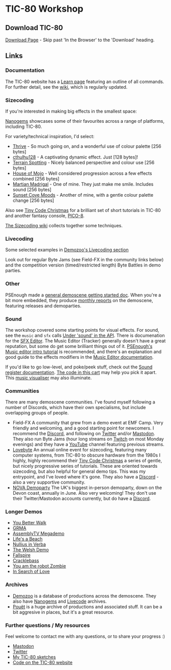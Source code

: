 # TIC-80 Workshop

## Download TIC-80

[Download Page](https://tic80.com/create) - Skip past 'In the Browser' to the 'Download' heading.

## Links

### Documentation

The TIC-80 website has a [Learn page](https://tic80.com/learn) featuring an outline of all commands. For further detail, see the [wiki](https://github-wiki-see.page/m/nesbox/TIC-80/wiki), which is regularly updated.

### Sizecoding

If you're interested in making big effects in the smallest space:

[Nanogems](https://nanogems.demozoo.org/) showcases some of their favourites across a range of platforms, including TIC-80.

For variety/technical inspiration, I'd select:

- [Thrive](https://www.youtube.com/watch?v=qU5EGLvFXd8) - So much going on, and a wonderful use of colour palette [256 bytes]
- [cthulhu128](https://www.youtube.com/watch?v=G-7qy--BEEQ) - A captivating dynamic effect. Just [128 bytes]!
- [Terrain Spotting](https://www.youtube.com/watch?v=brCWRuUw8zw) - Nicely balanced perspective and colour use [256 bytes]
- [House of Mojo](https://www.youtube.com/watch?v=c5U-Sz1zN1s) - Well considered progression across a few effects combined [256 bytes]
- [Martian Madrigal](https://tic80.com/play?cart=3296) - One of mine. They just make me smile. Includes sound [256 bytes]
- [Sunset Cove Moods](https://www.youtube.com/watch?v=VNDYInToM7s) - Another of mine, with a gentle colour palette change [256 bytes]

Also see [Tiny Code Christmas](https://tcc.lovebyte.party/) for a brilliant set of short tutorials in TIC-80 and another fantasy console, [PICO-8](https://www.lexaloffle.com/pico-8.php).

[The Sizecoding wiki](http://www.sizecoding.org/wiki/TIC-80) collects together some techniques.

### Livecoding

Some selected examples in [Demozoo's Livecoding section](https://livecode.demozoo.org/)

Look out for regular Byte Jams (see Field-FX in the community links below) and the competition version (timed/restricted length) Byte Battles in demo parties.

### Other

PSEnough made a [general demoscene getting started doc](https://github.com/psenough/teach_yourself_demoscene_in_14_days). When you're a bit more embedded, they produce [monthly reports](https://www.youtube.com/@psenough) on the demoscene, featuring releases and demoparties.

### Sound

The workshop covered some starting points for visual effects. For sound, see the `music` and `sfx` calls [Under 'sound' in the API](https://github.com/nesbox/TIC-80/wiki/API#sound). There is documenation for the [SFX Editor](https://github.com/nesbox/TIC-80/wiki/SFX-Editor). The Music Editor (Tracker) generally doesn't have a great reputation, but some do get some brilliant things out of it. [PSEnough's Music editor intro tutorial](https://www.youtube.com/watch?v=V9oAccwjeDA) is recommended, and there's an explanation and good guide to the effects modifiers in the [Music Editor documentation](https://github.com/nesbox/TIC-80/wiki/Music-Editor).

If you'd like to go low-level, and poke/peek stuff, check out the [Sound register documentation](https://github.com/nesbox/TIC-80/wiki/RAM#sound-registers). [The code in this cart](https://tic80.com/play?cart=807) may help you pick it apart. This [music visualiser](https://tic80.com/play?cart=115) may also illuminate.

### Communities

There are many demoscene communities. I've found myself following a number of Discords, which have their own specialisms, but include overlapping groups of people.

- Field-FX
    A community that grew from a demo event at EMF Camp. Very friendly and welcoming, and a good starting point for newcomers.
    I recommend the [Discord](https://discord.com/invite/RuSxTNzhZS), and following on [Twitter](https://twitter.com/fx_field) and/or [Mastodon](https://mastodon.online/@FieldFX).
    They also run Byte Jams (hour long streams on [Twitch](https://www.twitch.tv/fieldfxdemo) on most Monday evenings) and they have a [YouTube](https://www.youtube.com/@field-fx5751) channel featuring previous streams.
- [Lovebyte](https://lovebyte.party/)
    An annual online event for sizecoding, featuring many computer systems, from TIC-80 to obscure hardware from the 1980s
    I highly, highly recommend their [Tiny Code Christmas](https://tcc.lovebyte.party/) a series of gentle, but nicely progressive series of tutorials. These are oriented towards sizecoding, but also helpful for general demo tips. This was my entrypoint, and I've loved where it's gone. They also have a [Discord](https://discord.gg/pUS5kCJTzp) - also a very supportive community.
- [NOVA Demoparty](https://novaparty.org/)
    The UK's biggest in-person demoparty, down on the Devon coast, annually in June. Also very welcoming!
    They don't use their Twitter/Mastodon accounts currently, but do have a [Discord](https://discord.gg/rBJTXJBeq2).

### Longer Demos

- [You Better Walk](https://www.youtube.com/watch?v=HxrIOyLwYXk)
- [GRMA](https://www.youtube.com/watch?v=g136jyMHSUU)
- [AssemblyTV Megademo](https://www.youtube.com/watch?v=KFpohQa8jgk)
- [Life's a Beach](https://www.youtube.com/watch?v=8Kz3_fqToNI)
- [Nullius in Verba](https://www.youtube.com/watch?v=fhqKE_sTXeg)
- [The Welsh Demo](https://www.youtube.com/watch?v=DOI5iUfohY0)
- [Fallspire](https://www.youtube.com/watch?v=tWEU-bOT90w)
- [Cracklebass](https://www.youtube.com/watch?v=KcmTcYuxp9w)
- [You am the robot Zombie](https://www.youtube.com/watch?v=TkpLYwMQHrw)
- [In Search of Love](https://www.youtube.com/watch?v=4m8IF7nwCa0)

### Archives

- [Demozoo](https://demozoo.org/) is a database of productions across the demoscene. They also have [Nanogems](https://nanogems.demozoo.org/) and [Livecode](https://livecode.demozoo.org/) archives.
- [Pouët](https://www.pouet.net/) is a huge archive of productions and associated stuff. It can be a bit aggresive in places, but it's a great resource.

### Further questions / My resources

Feel welcome to contact me with any questions, or to share your progress :)

- [Mastodon](https://mastodon.social/@jtruk)
- [Twitter](https://twitter.com/jtruk)
- [My TIC-80 sketches](https://github.com/creativenucleus/tic-80-sketches)
- [Code on the TIC-80 website](https://tic80.com/dev?id=8568)
